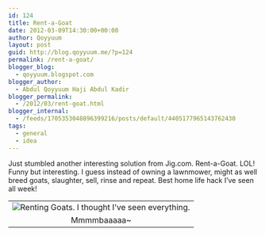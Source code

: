 ```yaml
---
id: 124
title: Rent-a-Goat
date: 2012-03-09T14:30:00+00:00
author: Qoyyuum
layout: post
guid: http://blog.qoyyuum.me/?p=124
permalink: /rent-a-goat/
blogger_blog:
  - qoyyuum.blogspot.com
blogger_author:
  - Abdul Qoyyuum Haji Abdul Kadir
blogger_permalink:
  - /2012/03/rent-goat.html
blogger_internal:
  - /feeds/1705353048896399216/posts/default/4405177965143762430
tags:
  - general
  - idea
---
```

Just stumbled another interesting solution from Jig.com. Rent-a-Goat. LOL! Funny but interesting. I guess instead of owning a lawnmower, might as well breed goats, slaughter, sell, rinse and repeat. Best home life hack I&#8217;ve seen all week!

<table align="center" cellpadding="0" cellspacing="0" style="margin-left: auto; margin-right: auto; text-align: center;">
  <tr>
    <td style="text-align: center;">
      <img alt="Renting Goats. I thought I've seen everything." border="0" src="http://i0.wp.com/blog.qoyyuum.me/wp-content/uploads/2012/03/picture-33.png?resize=300%2C185" title="" data-recalc-dims="1" />
    </td>
  </tr>
  
  <tr>
    <td style="text-align: center;">
      Mmmmbaaaaa~
    </td>
  </tr>
</table>